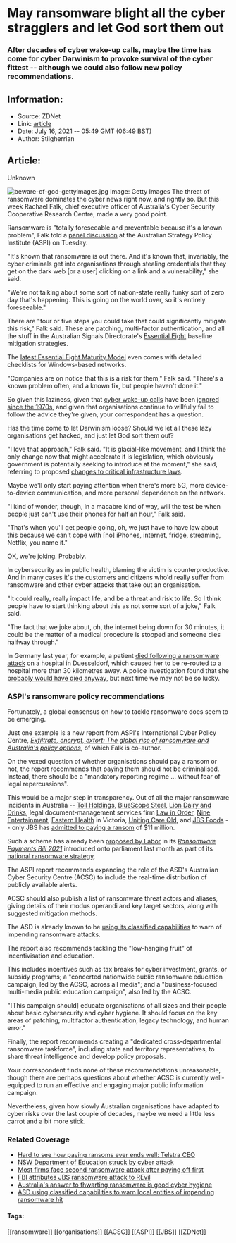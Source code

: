 # May ransomware blight all the cyber stragglers and let God sort them out
### After decades of cyber wake-up calls, maybe the time has come for cyber Darwinism to provoke survival of the cyber fittest -- although we could also follow new policy recommendations.

## Information:
+ Source: ZDNet
+ Link: [article](https://www.zdnet.com/article/may-ransomware-blight-all-the-cyber-stragglers-and-let-god-sort-them-out/)
+ Date: July 16, 2021 -- 05:49 GMT (06:49 BST)
+ Author: Stilgherrian 


## Article:
Unknown

![beware-of-god-gettyimages.jpg](https://www.zdnet.com/a/hub/i/2021/07/16/12a66090-38b4-42ad-91f1-9e83d26c6361/beware-of-god-gettyimages.jpg)
 Image: Getty Images
 The threat of ransomware dominates the cyber news right now, and rightly so. But this week Rachael Falk, chief executive officer of Australia's Cyber Security Cooperative Research Centre, made a very good point. 

Ransomware is "totally foreseeable and preventable because it's a known problem", Falk told a [panel discussion](https://www.youtube.com/watch?v=dHbB4JEZFQY) at the Australian Strategy Policy Institute (ASPI) on Tuesday. 

"It's known that ransomware is out there. And it's known that, invariably, the cyber criminals get into organisations through stealing credentials that they get on the dark web [or a user] clicking on a link and a vulnerability," she said. 

"We're not talking about some sort of nation-state really funky sort of zero day that's happening. This is going on the world over, so it's entirely foreseeable." 

There are "four or five steps you could take that could significantly mitigate this risk," Falk said. These are patching, multi-factor authentication, and all the stuff in the Australian Signals Directorate's [Essential Eight](https://www.cyber.gov.au/acsc/view-all-content/essential-eight) baseline mitigation strategies. 

The [latest Essential Eight Maturity Model](https://www.zdnet.com/article/acsc-introduces-essential-eight-zero-level-cyber-maturity-and-aligns-levels-to-tradecraft/) even comes with detailed checklists for Windows-based networks. 

"Companies are on notice that this is a risk for them," Falk said. "There's a known problem often, and a known fix, but people haven't done it." 






So given this laziness, given that [cyber wake-up calls](https://www.zdnet.com/article/enough-with-the-cyber-wake-up-calls/) have been [ignored since the 1970s](https://ctovision.com/list-of-cyber-threat-wake-up-calls-growing-policy-makers-have-been-hitting-the-snooze-button-since-1970/), and given that organisations continue to willfully fail to follow the advice they're given, your correspondent has a question. 

Has the time come to let Darwinism loose? Should we let all these lazy organisations get hacked, and just let God sort them out? 

"I love that approach," Falk said. "It is glacial-like movement, and I think the only change now that might accelerate it is legislation, which obviously government is potentially seeking to introduce at the moment," she said, referring to proposed [changes to critical infrastructure laws](https://www.zdnet.com/article/minister-prioritises-critical-infrastructure-bill-as-others-pass-through-parliament/). 

Maybe we'll only start paying attention when there's more 5G, more device-to-device communication, and more personal dependence on the network. 

"I kind of wonder, though, in a macabre kind of way, will the test be when people just can't use their phones for half an hour," Falk said. 

"That's when you'll get people going, oh, we just have to have law about this because we can't cope with [no] iPhones, internet, fridge, streaming, Netflix, you name it." 

OK, we're joking. Probably. 

In cybersecurity as in public health, blaming the victim is counterproductive. And in many cases it's the customers and citizens who'd really suffer from ransomware and other cyber attacks that take out an organisation. 

"It could really, really impact life, and be a threat and risk to life. So I think people have to start thinking about this as not some sort of a joke," Falk said. 

"The fact that we joke about, oh, the internet being down for 30 minutes, it could be the matter of a medical procedure is stopped and someone dies halfway through." 

In Germany last year, for example, a patient [died following a ransomware attack](https://www.zdnet.com/article/first-death-reported-following-a-ransomware-attack-on-a-german-hospital/) on a hospital in Duesseldorf, which caused her to be re-routed to a hospital more than 30 kilometres away. A police investigation found that she [probably would have died anyway](https://www.technologyreview.com/2020/11/12/1012015/ransomware-did-not-kill-a-german-hospital-patient/), but next time we may not be so lucky. 

###  ASPI's ransomware policy recommendations

Fortunately, a global consensus on how to tackle ransomware does seem to be emerging. 

Just one example is a new report from ASPI's International Cyber Policy Centre, [*Exfiltrate, encrypt, extort: The global rise of ransomware and Australia's policy options*](https://www.aspi.org.au/report/exfiltrate-encrypt-extort), of which Falk is co-author. 

On the vexed question of whether organisations should pay a ransom or not, the report recommends that paying them should not be criminalised. Instead, there should be a "mandatory reporting regime ... without fear of legal repercussions". 

This would be a major step in transparency. Out of all the major ransomware incidents in Australia -- [Toll Holdings](https://www.zdnet.com/article/transport-logistics-firm-toll-group-hit-by-ransomware-for-the-second-time-in-three-months/), [BlueScope Steel](https://www.zdnet.com/article/bluescope-reports-cyber-incident-affecting-australian-operations/), [Lion Dairy and Drinks](https://www.zdnet.com/article/lion-gets-breweries-up-and-running-following-ransomware-attack/), legal document-management services firm [Law in Order](https://www.lawinorder.com.au/news-events/law-in-order-cyber-security-incident), [Nine Entertainment](https://www.abc.net.au/radionational/programs/breakfast/nine-suffers-cyber-attack/13279622), [Eastern Health](https://www.zdnet.com/article/eastern-health-cyber-incident-cancels-surgeries-across-melbourne/) in Victoria, [Uniting Care Qld](https://www.zdnet.com/article/unitingcare-queensland-security-incident-takes-some-systems-offline/), and [JBS Foods](https://www.zdnet.com/article/fbi-attributes-jbs-ransomware-attack-to-revil/) -- only JBS has [admitted to paying a ransom](https://jbsfoodsgroup.com/articles/jbs-usa-cyberattack-media-statement-june-9) of $11 million. 

Such a scheme has already been [proposed by Labor](https://www.zdnet.com/article/proposed-bill-will-force-aussie-organisations-to-disclose-when-theyre-going-to-pay-ransom/) in its [*Ransomware Payments Bill 2021*](https://parlinfo.aph.gov.au/parlInfo/search/display/display.w3p;query=Id%3A%22legislation%2Fbillhome%2Fr6730%22) introduced onto parliament last month as part of its [national ransomware strategy](https://www.zdnet.com/article/labor-calls-for-an-australian-ransomware-strategy/). 

The ASPI report recommends expanding the role of the ASD's Australian Cyber Security Centre (ACSC) to include the real-time distribution of publicly available alerts. 

ACSC should also publish a list of ransomware threat actors and aliases, giving details of their modus operandi and key target sectors, along with suggested mitigation methods. 

The ASD is already known to be [using its classified capabilities](https://www.zdnet.com/article/asd-using-classified-capabilities-to-warn-local-entities-of-impending-ransomware-hit/) to warn of impending ransomware attacks. 

The report also recommends tackling the "low-hanging fruit" of incentivisation and education. 

This includes incentives such as tax breaks for cyber investment, grants, or subsidy programs; a "concerted nationwide public ransomware education campaign, led by the ACSC, across all media"; and a "business-focused multi-media public education campaign", also led by the ACSC. 

"[This campaign should] educate organisations of all sizes and their people about basic cybersecurity and cyber hygiene. It should focus on the key areas of patching, multifactor authentication, legacy technology, and human error." 

Finally, the report recommends creating a "dedicated cross-departmental ransomware taskforce", including state and territory representatives, to share threat intelligence and develop policy proposals. 

Your correspondent finds none of these recommendations unreasonable, though there are perhaps questions about whether ACSC is currently well-equipped to run an effective and engaging major public information campaign. 

Nevertheless, given how slowly Australian organisations have adapted to cyber risks over the last couple of decades, maybe we need a little less carrot and a bit more stick. 

### Related Coverage

* [Hard to see how paying ransoms ever ends well: Telstra CEO](/article/hard-to-see-how-paying-ransoms-ever-ends-well-telstra-ceo/)
* [NSW Department of Education struck by cyber attack](/article/nsw-department-of-education-struck-by-cyber-attack/)
* [Most firms face second ransomware attack after paying off first](/article/most-firms-face-second-ransomware-attack-after-paying-off-first/)
* [FBI attributes JBS ransomware attack to REvil](/article/fbi-attributes-jbs-ransomware-attack-to-revil/)
* [Australia's answer to thwarting ransomware is good cyber hygiene](/article/australias-answer-to-thwarting-ransomware-is-good-cyber-hygiene/)
* [ASD using classified capabilities to warn local entities of impending ransomware hit](/article/asd-using-classified-capabilities-to-warn-local-entities-of-impending-ransomware-hit/)





#### Tags:
[[ransomware]] [[organisations]] [[ACSC]] [[ASPI]] [[JBS]] [[ZDNet]]
